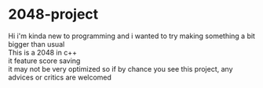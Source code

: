 # 2048-project
Hi i'm kinda new to programming and i wanted to try making something a bit bigger than usual                                                                                      
This is a 2048 in c++                                                                                                                                                             
it feature score saving                                                                                                                                                           
it may not be very optimized so if by chance you see this project, any advices or critics are welcomed
